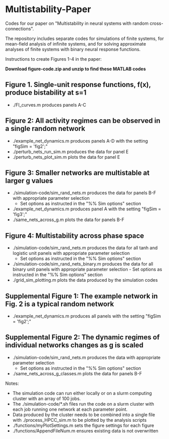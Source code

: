 # Multistability-Paper
Codes for our paper on "Multistability in neural systems with random cross-connections".

The repository includes separate codes for simulations of finite systems, for mean-field analysis of infinite systems, and for solving approximate analyses of finite systems with binary neural response functions.


Instructions to create Figures 1-4 in the paper:

**Download figure-code.zip and unzip to find these MATLAB codes**

## Figure 1. Single-unit response functions, f(x), produce bistability at s=1
- ./FI_curves.m produces panels A-C

## Figure 2: All activity regimes can be observed in a single random network
- ./example_net_dynamics.m produces panels A-D with the setting "figSim = 'fig2';"
- ./perturb_nets_run_sim.m produces the data for panel E
- ./perturb_nets_plot_sim.m plots the data for panel E

## Figure 3: Smaller networks are multistable at larger g values
- ./simulation-code/sim_rand_nets.m produces the data for panels B-F with appropriate parameter selection
    - Set options as instructed in the "%% Sim options" section
- ./example_net_dynamics.m produces panel A with the setting "figSim = 'fig3';"
- ./same_nets_across_g.m plots the data for panels B-F

## Figure 4: Multistability across phase space
- ./simulation-code/sim_rand_nets.m produces the data for all tanh and logistic unit panels with appropriate parameter selection
    - Set options as instructed in the "%% Sim options" section
- ./simulation-code/sim_rand_nets_binary.m produces the data for all binary unit panels with appropriate parameter selection
        - Set options as instructed in the "%% Sim options" section
- ./grid_sim_plotting.m plots the data produced by the simulation codes

## Supplemental Figure 1: The example network in Fig. 2 is a typical random network
- ./example_net_dynamics.m produces all panels with the setting "figSim = 'fig2';"

## Supplemental Figure 2: The dynamic regimes of individual networks changes as g is scaled
- ./simulation-code/sim_rand_nets.m produces the data with appropriate parameter selection
    - Set options as instructed in the "%% Sim options" section
- ./same_nets_across_g_classes.m plots the data for panels B-F


Notes: 
- The simulation code can run either locally or on a slurm computing cluster with an array of 100 jobs.
- The ./simulation-code/*.sh files run the code on a slurm cluster with each job running one network at each parameter point.
- Data produced by the cluster needs to be combined into a single file with ./process_HPCC_sim.m to be plotted by the analysis scripts
- ./functions/myPlotSettings.m sets the figure settings for each figure
- ./functions/AppendFileNum.m ensures existing data is not overwritten
